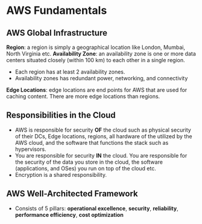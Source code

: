# AWS Fundamentals

## AWS Global Infrastructure

**Region**: a region is simply a geographical location like London, Mumbai, North Virginia etc.
**Availability Zone**: an availability zone is one or more data centers situated closely (within 100 km) to each other in a single region.

- Each region has at least 2 availability zones.
- Availability zones has redundant power, networking, and connectivity

**Edge Locations**: edge locations are end points for AWS that are used for caching content. There are more edge locations than regions.


## Responsibilities in the Cloud

- AWS is responsible for security **OF** the cloud such as physical security of their DCs, Edge locations, regions, all hardware of the utilized by the AWS cloud, and the software that functions the stack such as hypervisors.
- You are responsible for security **IN** the cloud. You are responsible for the security of the data you store in the cloud, the software (applications, and OSes) you run on top of the cloud etc.
- Encryption is a shared responsibility.

## AWS Well-Architected Framework 

- Consists of 5 pillars: **operational excellence**, **security**, **reliability**, **performance efficiency**, **cost optimization**